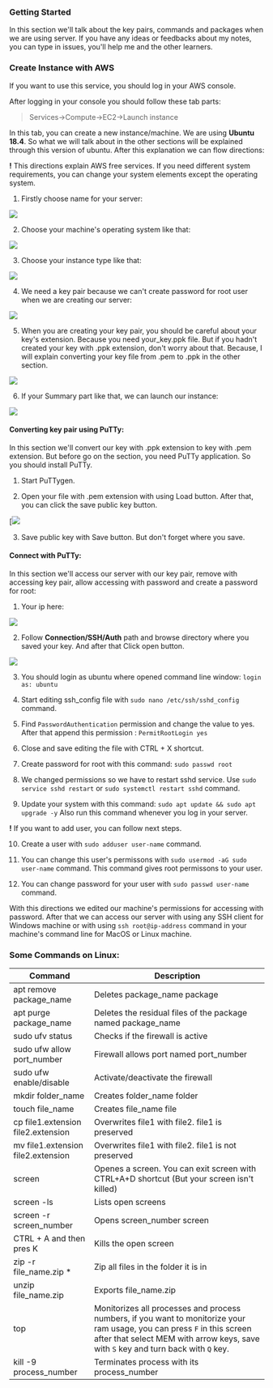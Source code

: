 ### Getting Started
   In this section we'll talk about the key pairs, commands and packages when we are using server. If you have any ideas or feedbacks about my notes, you can type in issues, you'll help me and the other learners. 

### Create Instance with AWS
If you want to use this service, you should log in your AWS console.

After logging in your console you should follow these tab parts:
> Services->Compute->EC2->Launch instance

In this tab, you can create a new instance/machine. We are using **Ubuntu 18.4**. So what we will talk about in the other sections will be explained through this version of ubuntu. After this explanation we can flow directions:

**!** This directions explain AWS free services. If you need different system requirements, you can change your system elements except the operating system.

1. Firstly choose name for your server:

[![](/images/names_and_tags.png)](/images/names_and_tags.png)

2. Choose your machine's operating system like that:

[![](/images/machine_image.png)](/images/machine_image.png)


3. Choose your instance type like that:

[![](/images/instance_type.png)](/images/instance_type.png)

 
4. We need a key pair because we can't create password for root user when we are creating our server:


[![](/images/key_pair.png)](/images/key_pair.png)


5. When you are creating your key pair, you should be careful about your key's extension. Because you need your_key.ppk file. But if you hadn't created your key with .ppk extension, don't worry about that. Because, I will explain converting your key file from .pem to .ppk in the other section. 

[![](/images/create_key_pair.png)](/images/create_key_pair.png)


6. If your Summary part like that, we can launch our instance:

[![](/images/launch_instance.png)](/images/launch_instance.png)


#### Converting key pair using PuTTy:
In this section we'll convert our key with .ppk extension to key with .pem extension. But before go on the section, you need PuTTy application. So you should install PuTTy.


1. Start PuTTygen.


2. Open your file with .pem extension with using Load button. After that, you can click the save public key button.

[![](/images/convert_key.png)


3. Save public key with Save button. But don't forget where you save.

#### Connect with PuTTy:
In this section we'll access our server with our key pair, remove with accessing key pair, allow accessing with password and create a password for root:


1.  Your ip here: 

[![](/images/ip_address.png)](/images/ip_address.png)


2. Follow **Connection/SSH/Auth** path and browse directory where you saved your key. And after that Click open button.

[![](/images/select_key_file.png)](/images/select_key_file.png)


3. You should login as ubuntu where opened command line window:
`login as: ubuntu`


4. Start editing ssh_config file with `sudo nano /etc/ssh/sshd_config  ` command.


5. Find `PasswordAuthentication` permission and change the value to yes. After that append this  permission : `PermitRootLogin yes` 


6. Close and save editing the file with CTRL + X shortcut.


7. Create password for root with this command: `sudo passwd root`


8. We changed permissions so we have to restart sshd service. Use `sudo service sshd restart` or `sudo systemctl restart sshd` command.


9. Update your system with this command: `sudo apt update && sudo apt upgrade -y`
Also run this command whenever you log in your server.


**!** If you want to add user, you can follow next steps.


10. Create a user with `sudo adduser user-name` command.


11. You can change this user's permissons with `sudo usermod -aG sudo user-name` command. This command gives root permissons to your user. 


12. You can change password for your user with `sudo passwd user-name` command.


With this directions we edited our machine's permissions for accessing with password. After that we can access our server with using any SSH client for Windows machine or with using `ssh root@ip-address` command in your machine's command line for MacOS or Linux machine.

### Some Commands on Linux: 

|**Command**   | **Description**  |  
|---|---|
|apt remove package_name      | Deletes package_name package  |  
|apt purge package_name    | Deletes the residual files of the package named package_name  |  
| sudo ufv status  |  Checks if the firewall is active |  
| sudo ufw allow port_number | Firewall allows port named port_number |
| sudo ufw enable/disable | Activate/deactivate the firewall |
| mkdir folder_name | Creates folder_name folder |
| touch file_name | Creates file_name file |
| cp file1.extension file2.extension | Overwrites file1 with file2. file1 is preserved |
| mv file1.extension file2.extension | Overwrites file1 with file2. file1 is not preserved |
| screen | Openes a screen. You can exit screen with CTRL+A+D shortcut (But your screen isn't killed) |
| screen -ls | Lists open screens |
| screen -r screen_number | Opens screen_number screen |
| CTRL + A and then pres K | Kills the open screen | 
| zip -r file_name.zip * | Zip all files in the folder it is in |
| unzip file_name.zip | Exports file_name.zip |
| top | Monitorizes all processes and process numbers, if you want to monitorize your ram usage, you can press `F` in this screen after that select MEM with arrow keys, save with `S` key and turn back with `Q` key. |
| kill -9  process_number| Terminates process with its process_number |
